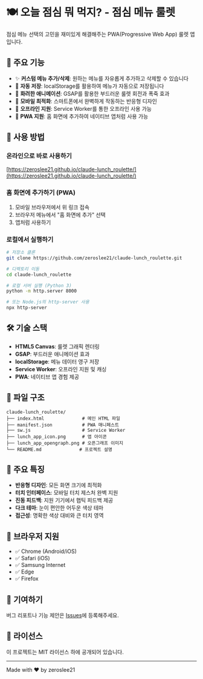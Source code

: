 # 🍽️ 오늘 점심 뭐 먹지? - 점심 메뉴 룰렛

점심 메뉴 선택의 고민을 재미있게 해결해주는 PWA(Progressive Web App) 룰렛 앱입니다.

## 🎯 주요 기능

- ✨ **커스텀 메뉴 추가/삭제**: 원하는 메뉴를 자유롭게 추가하고 삭제할 수 있습니다
- 💾 **자동 저장**: localStorage를 활용하여 메뉴가 자동으로 저장됩니다
- 🎉 **화려한 애니메이션**: GSAP를 활용한 부드러운 룰렛 회전과 폭죽 효과
- 📱 **모바일 최적화**: 스마트폰에서 완벽하게 작동하는 반응형 디자인
- 🔌 **오프라인 지원**: Service Worker를 통한 오프라인 사용 가능
- 📲 **PWA 지원**: 홈 화면에 추가하여 네이티브 앱처럼 사용 가능

## 🚀 사용 방법

### 온라인으로 바로 사용하기
[https://zeroslee21.github.io/claude-lunch_roulette/](https://zeroslee21.github.io/claude-lunch_roulette/)

### 홈 화면에 추가하기 (PWA)
1. 모바일 브라우저에서 위 링크 접속
2. 브라우저 메뉴에서 "홈 화면에 추가" 선택
3. 앱처럼 사용하기

### 로컬에서 실행하기
```bash
# 저장소 클론
git clone https://github.com/zeroslee21/claude-lunch_roulette.git

# 디렉토리 이동
cd claude-lunch_roulette

# 로컬 서버 실행 (Python 3)
python -m http.server 8000

# 또는 Node.js의 http-server 사용
npx http-server
```

## 🛠️ 기술 스택

- **HTML5 Canvas**: 룰렛 그래픽 렌더링
- **GSAP**: 부드러운 애니메이션 효과
- **localStorage**: 메뉴 데이터 영구 저장
- **Service Worker**: 오프라인 지원 및 캐싱
- **PWA**: 네이티브 앱 경험 제공

## 📁 파일 구조

```
claude-lunch_roulette/
├── index.html              # 메인 HTML 파일
├── manifest.json           # PWA 매니페스트
├── sw.js                   # Service Worker
├── lunch_app_icon.png      # 앱 아이콘
├── lunch_app_opengraph.png # 오픈그래프 이미지
└── README.md              # 프로젝트 설명
```

## 🎨 주요 특징

- **반응형 디자인**: 모든 화면 크기에 최적화
- **터치 인터페이스**: 모바일 터치 제스처 완벽 지원
- **진동 피드백**: 지원 기기에서 햅틱 피드백 제공
- **다크 테마**: 눈이 편안한 어두운 색상 테마
- **접근성**: 명확한 색상 대비와 큰 터치 영역

## 📱 브라우저 지원

- ✅ Chrome (Android/iOS)
- ✅ Safari (iOS)
- ✅ Samsung Internet
- ✅ Edge
- ✅ Firefox

## 🤝 기여하기

버그 리포트나 기능 제안은 [Issues](https://github.com/zeroslee21/claude-lunch_roulette/issues)에 등록해주세요.

## 📄 라이선스

이 프로젝트는 MIT 라이선스 하에 공개되어 있습니다.

---

Made with ❤️ by zeroslee21